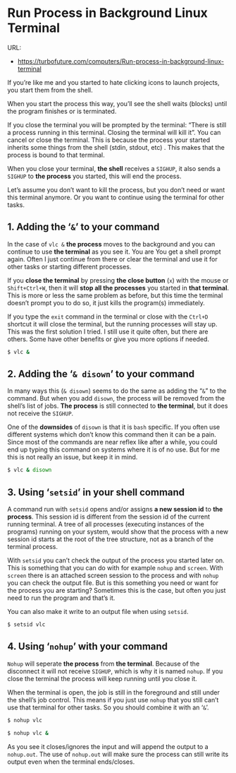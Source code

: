 # Run Process in Background Linux Terminal

URL:

- https://turbofuture.com/computers/Run-process-in-background-linux-terminal

If you’re like me and you started to hate clicking icons to launch projects, you start them from the shell. 

When you start the process this way, you’ll see the shell waits (blocks) until the program finishes or is terminated.

If you close the terminal you will be prompted by the terminal: “There is still a process running in this terminal. Closing the terminal will kill it”. You can cancel or close the terminal. This is because the process your started inherits some things from the shell (stdin, stdout, etc) . This makes that the process is bound to that terminal.

When you close your terminal, **the shell** receives a `SIGHUP`, it also sends a `SIGHUP` to **the process** you started, this will end the process.

Let’s assume you don’t want to kill the process, but you don’t need or want this terminal anymore. Or you want to continue using the terminal for other tasks.

## 1. Adding the ‘`&`’ to your command

In the case of `vlc &` **the process** moves to the background and you can continue to use **the terminal** as you see it. You are You get a shell prompt again. Often I just continue from there or clear the terminal and use it for other tasks or starting different processes.

If you **close the terminal** by pressing **the close button** (`x`) with the mouse or `Shift+Ctrl+W`, then it will **stop all the processes** you started in **that terminal**. This is more or less the same problem as before, but this time the terminal doesn’t prompt you to do so, it just kills the program(s) immediately.

If you type the `exit` command in the terminal or close with the `Ctrl+D` shortcut it will close the terminal, but the running processes will stay up. This was the first solution I tried. I still use it quite often, but there are others. Some have other benefits or give you more options if needed.

```bash
$ vlc &
```

## 2. Adding the ‘`& disown`’ to your command

In many ways this (`& disown`) seems to do the same as adding the “`&`” to the command. But when you add `disown`, the process will be removed from the shell’s list of jobs. **The process** is still connected to **the terminal**, but it does not receive the `SIGHUP`.

One of the **downsides** of `disown` is that it is `bash` specific. If you often use different systems which don’t know this command then it can be a pain. Since most of the commands are near reflex like after a while, you could end up typing this command on systems where it is of no use. But for me this is not really an issue, but keep it in mind.

```bash
$ vlc & disown
```

## 3. Using ‘`setsid`’ in your shell command

A command run with `setsid` opens and/or assigns **a new session id** to **the process**. This session id is different from the session id of the current running terminal. A tree of all processes (executing instances of the programs) running on your system, would show that the process with a new session id starts at the root of the tree structure, not as a branch of the terminal process.

With `setsid` you can’t check the output of the process you started later on. This is something that you can do with for example `nohup` and `screen`. With `screen` there is an attached screen session to the process and with `nohup` you can check the output file. But is this something you need or want for the process you are starting? Sometimes this is the case, but often you just need to run the program and that’s it.

You can also make it write to an output file when using `setsid`.

```bash
$ setsid vlc
```

## 4. Using ‘`nohup`’ with your command

`Nohup` will seperate **the process** from **the terminal**. Because of the disconnect it will not receive `SIGHUP`, which is why it is named `nohup`. If you close the terminal the process will keep running until you close it.

When the terminal is open, the job is still in the foreground and still under the shell’s job control. This means if you just use `nohup` that you still can’t use that terminal for other tasks. So you should combine it with an ‘`&`’.

```bash
$ nohup vlc

$ nohup vlc &
```

As you see it closes/ignores the input and will append the output to a `nohup.out`. The use of `nohup.out` will make sure the process can still write its output even when the terminal ends/closes.
